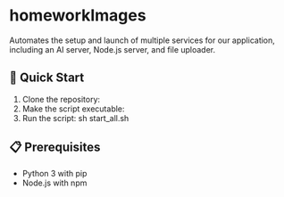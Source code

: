 # homeworkImages
Automates the setup and launch of multiple services for our application, including an AI server, Node.js server, and file uploader.

## 🚀 Quick Start

1. Clone the repository:
2. Make the script executable:
3. Run the script:
sh start_all.sh 

## 📋 Prerequisites

- Python 3 with pip
- Node.js with npm